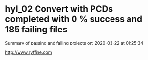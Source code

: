 # hyl_02 Convert with PCDs completed with 0 % success and 185 failing files

Summary of passing and failing projects on: 2020-03-22 at 01:25:34

http://www.ryffine.com
